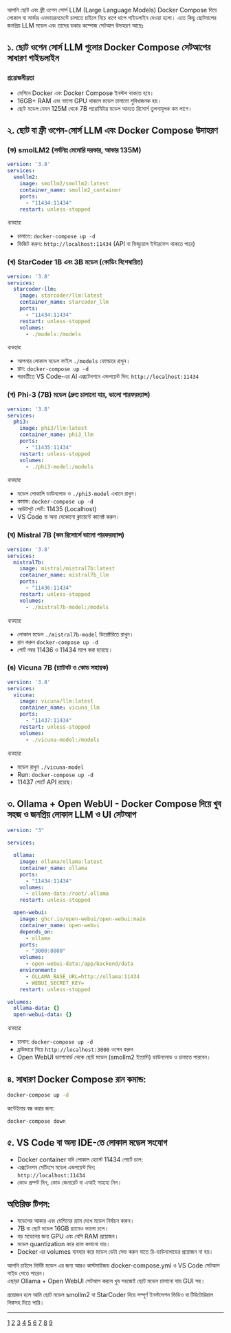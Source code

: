 আপনি ছোট এবং ফ্রী ওপেন সোর্স LLM (Large Language Models) Docker Compose দিয়ে লোকাল বা সার্ভার এনভায়রনমেন্টে চালাতে চাইলে নিচে ধাপে ধাপে গাইডলাইন দেওয়া হলো। এতে কিছু ছোটমাপের জনপ্রিয় LLM মডেল এবং তাদের ডকার কম্পোজ সেটআপ উদাহরণ আছেঃ

## ১. ছোট ওপেন সোর্স LLM গুলোর Docker Compose সেটআপের সাধারণ গাইডলাইন

### প্রয়োজনীয়তা
- মেশিনে Docker এবং Docker Compose ইনস্টল থাকতে হবে।
- 16GB+ RAM এবং ভালো GPU থাকলে মডেল চালানো সুবিধাজনক হয়।
- ছোট মডেল যেমন 125M থেকে 7B প্যারামিটার মডেল আনতে রিসোর্স তুলনামূলক কম লাগে।

## ২. ছোট বা ফ্রী ওপেন-সোর্স LLM এবং Docker Compose উদাহরণ

### (ক) **smolLM2** (সর্বনিম্ন মেমোরি দরকার, আকার 135M)

```yaml
version: '3.8'
services:
  smollm2:
    image: smollm2/smollm2:latest
    container_name: smollm2_container
    ports:
      - "11434:11434"
    restart: unless-stopped
```

*ব্যবহার:*

- চালাতে: `docker-compose up -d`
- ভিজিট করুন: `http://localhost:11434` (API বা ভিজ্যুয়াল ইন্টারফেস থাকতে পারে)

### (খ) **StarCoder 1B এবং 3B মডেল** (কোডিং বিশেষায়িত)

```yaml
version: '3.8'
services:
  starcoder-llm:
    image: starcoder/llm:latest
    container_name: starcoder_llm
    ports:
      - "11434:11434"
    restart: unless-stopped
    volumes:
      - ./models:/models
```

*ব্যবহার:*

- আপনার লোকাল মডেল ফাইল `./models` ফোল্ডারে রাখুন।
- রান: `docker-compose up -d`
- পরবর্তীতে VS Code-এর AI এক্সটেনশনে এন্ডপয়েন্ট দিন: `http://localhost:11434`

### (গ) **Phi-3 (7B)** মডেল (দ্রুত চালানো যায়, ভালো পারফরম্যান্স)

```yaml
version: '3.8'
services:
  phi3:
    image: phi3/llm:latest
    container_name: phi3_llm
    ports:
      - "11435:11434"
    restart: unless-stopped
    volumes:
      - ./phi3-model:/models
```

*ব্যবহার:*

- মডেল লোকালি ডাউনলোড ও `./phi3-model` এখানে রাখুন।
- কমান্ড: `docker-compose up -d`
- আউটপুট পোর্ট: 11435 (Localhost)
- VS Code বা অন্য যেকোনো ক্লায়েন্টে কানেক্ট করুন।

### (ঘ) **Mistral 7B** (কম রিসোর্সে ভালো পারফরম্যান্স)

```yaml
version: '3.8'
services:
  mistral7b:
    image: mistral/mistral7b:latest
    container_name: mistral7b_llm
    ports:
      - "11436:11434"
    restart: unless-stopped
    volumes:
      - ./mistral7b-model:/models
```

*ব্যবহার:*

- লোকাল মডেল `./mistral7b-model` ডিরেক্টরিতে রাখুন।
- রান করুন `docker-compose up -d`
- পোর্ট নম্বর 11436 ও 11434 ম্যাপ করা হয়েছে।

### (ঙ) **Vicuna 7B** (চ্যাটবট ও কোড সহায়ক)

```yaml
version: '3.8'
services:
  vicuna:
    image: vicuna/llm:latest
    container_name: vicuna_llm
    ports:
      - "11437:11434"
    restart: unless-stopped
    volumes:
      - ./vicuna-model:/models
```

*ব্যবহার:*

- মডেল রাখুন `./vicuna-model`
- Run: `docker-compose up -d`
- 11437 পোর্টে API রয়েছে।

## ৩. Ollama + Open WebUI - Docker Compose দিয়ে খুব সহজ ও জনপ্রিয় লোকাল LLM ও UI সেটআপ

```yaml
version: "3"

services:

  ollama:
    image: ollama/ollama:latest
    container_name: ollama
    ports:
      - "11434:11434"
    volumes:
      - ollama-data:/root/.ollama
    restart: unless-stopped

  open-webui:
    image: ghcr.io/open-webui/open-webui:main
    container_name: open-webui
    depends_on:
      - ollama
    ports:
      - "3000:8080"
    volumes:
      - open-webui-data:/app/backend/data
    environment:
      - OLLAMA_BASE_URL=http://ollama:11434
      - WEBUI_SECRET_KEY=
    restart: unless-stopped

volumes:
  ollama-data: {}
  open-webui-data: {}
```

*ব্যবহার:*

- চালান: `docker-compose up -d`
- ব্রাউজারে গিয়ে `http://localhost:3000` ওপেন করুন
- Open WebUI ড্যাশবোর্ড থেকে ছোট মডেল (smollm2 ইত্যাদি) ডাউনলোড ও চালাতে পারবেন।

## ৪. সাধারণ Docker Compose রান কমান্ড:

```bash
docker-compose up -d
```

কন্টেইনার বন্ধ করার জন্য:

```bash
docker-compose down
```

## ৫. VS Code বা অন্য IDE-তে লোকাল মডেল সংযোগ

- Docker container যদি লোকাল হোস্টে 11434 পোর্টে চলে:
- এক্সটেনশন সেটিংসে মডেল এন্ডপয়েন্ট দিন:  
  `http://localhost:11434`
- কোড প্রম্পট দিন, কোড জেনারেট বা এআই সাহায্য নিন।

## অতিরিক্ত টিপস:

- মডেলের আকার এবং মেশিনের র‍্যাম দেখে মডেল নির্বাচন করুন।
- 7B বা ছোট মডেল 16GB র‍্যামেও ভালো চলে।
- বড় মডেলের জন্য GPU এবং বেশি RAM প্রয়োজন।
- মডেল quantization করে র‍্যাম কমানো যায়।
- Docker এর volumes ব্যবহার করে মডেল ডেটা সেভ করুন যাতে রি-ডাউনলোডের প্রয়োজন না হয়।

আপনি চাইলে নির্দিষ্ট মডেল এর জন্য আরও কাস্টমাইজড docker-compose.yml ও VS Code সেটআপ গাইড পেতে পারেন।  
এছাড়া Ollama + Open WebUI সেটআপ করলে খুব সহজেই ছোট মডেল চালানো যায় GUI সহ।  

প্রয়োজন হলে আমি ছোট মডেল smollm2 বা StarCoder দিয়ে সম্পূর্ণ ইনস্টলেশন ভিডিও বা টিউটোরিয়াল লিঙ্কসহ দিতে পারি।  

---

[1](https://langfuse.com/self-hosting/docker-compose)
[2](https://geshan.com.np/blog/2025/02/ollama-docker-compose/)
[3](https://www.docker.com/blog/llm-docker-for-local-and-hugging-face-hosting/)
[4](https://www.docker.com/blog/run-llms-locally/)
[5](https://www.datacamp.com/tutorial/deploy-llm-applications-using-docker)
[6](https://github.com/ivangabriele/docker-llm/blob/main/docker-compose.yml)
[7](https://collabnix.com/how-to-run-open-source-llms-locally-with-ollama-and-docker-llama3-1-phi3-mistral-gemma2/)
[8](https://www.youtube.com/watch?v=3p2uWjFyI1U)
[9](https://dev.to/docker/from-zero-to-local-llm-a-developers-guide-to-docker-model-runner-4oi2)
